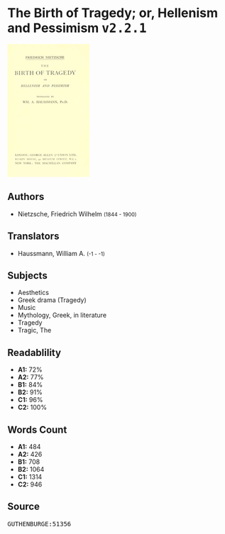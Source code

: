 # The Birth of Tragedy; or, Hellenism and Pessimism <kbd>v2.2.1</kbd>

![](./cover.medium.jpg "")

## Authors


 - Nietzsche, Friedrich Wilhelm <small>(1844 - 1900)</small>

## Translators


 - Haussmann, William A. <small>(-1 - -1)</small>

## Subjects


 - Aesthetics
 - Greek drama (Tragedy)
 - Music
 - Mythology, Greek, in literature
 - Tragedy
 - Tragic, The

## Readablility


 - **A1:** 72%
 - **A2:** 77%
 - **B1:** 84%
 - **B2:** 91%
 - **C1:** 96%
 - **C2:** 100%

## Words Count


 - **A1:** 484
 - **A2:** 426
 - **B1:** 708
 - **B2:** 1064
 - **C1:** 1314
 - **C2:** 946

## Source


<kbd>GUTHENBURGE:51356</kbd>
